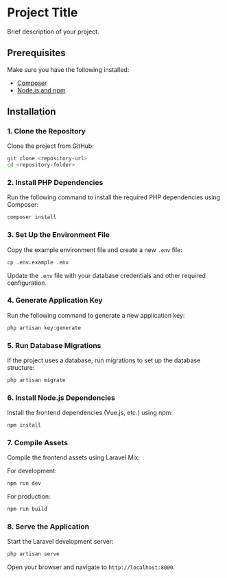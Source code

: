 
# Project Title

Brief description of your project.

## Prerequisites

Make sure you have the following installed:

- [Composer](https://getcomposer.org/)
- [Node.js and npm](https://nodejs.org/)

## Installation

### 1. Clone the Repository

Clone the project from GitHub:

```bash
git clone <repository-url>
cd <repository-folder>
```

### 2. Install PHP Dependencies

Run the following command to install the required PHP dependencies using Composer:

```bash
composer install
```

### 3. Set Up the Environment File

Copy the example environment file and create a new `.env` file:

```bash
cp .env.example .env
```

Update the `.env` file with your database credentials and other required configuration.

### 4. Generate Application Key

Run the following command to generate a new application key:

```bash
php artisan key:generate
```

### 5. Run Database Migrations

If the project uses a database, run migrations to set up the database structure:

```bash
php artisan migrate
```

### 6. Install Node.js Dependencies

Install the frontend dependencies (Vue.js, etc.) using npm:

```bash
npm install
```

### 7. Compile Assets

Compile the frontend assets using Laravel Mix:

For development:
```bash
npm run dev
```

For production:
```bash
npm run build
```

### 8. Serve the Application

Start the Laravel development server:

```bash
php artisan serve
```

Open your browser and navigate to `http://localhost:8000`.


